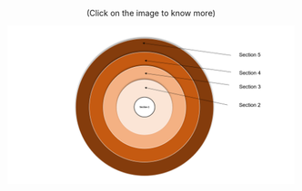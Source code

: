 <p align="center">
(Click on the image to know more)
</p>

[![Sarvesh ](https://github.com/Wyverical/Calculate_the_Probability_of_a_Dart_hitting_a_Dartboard_with_Python/blob/main/dartproblemimage1.PNG)](https://medium.com/@wyverical/calculate-the-probability-of-a-dart-hitting-a-dartboard-with-python-cb3188a79122)
